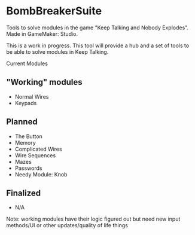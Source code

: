 # BombBreakerSuite
Tools to solve modules in the game "Keep Talking and Nobody Explodes". Made in GameMaker: Studio.

This is a work in progress. This tool will provide a hub and a set of tools to be able to solve modules in Keep Talking.

Current Modules

"Working" modules
-----------

* Normal Wires
* Keypads

Planned
-----------

* The Button
* Memory
* Complicated Wires
* Wire Sequences
* Mazes
* Passwords
* Needy Module: Knob

Finalized
-----------

* N/A

Note: working modules have their logic figured out but need new input methods/UI or other updates/quality of life things
